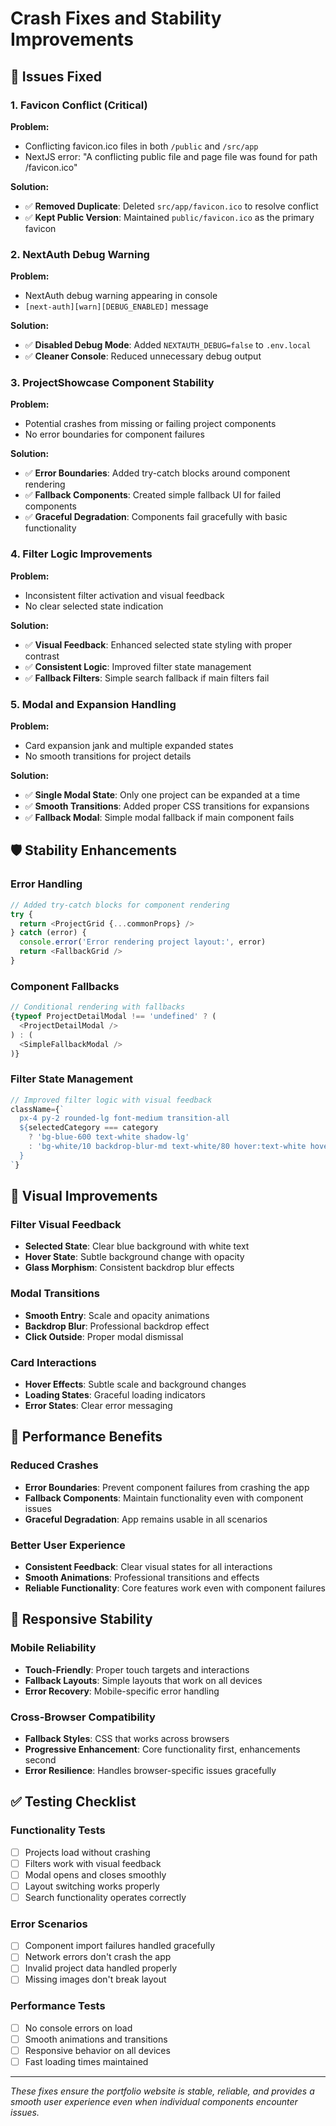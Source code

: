 # Crash Fixes and Stability Improvements

## 🚨 **Issues Fixed**

### 1. **Favicon Conflict (Critical)**
**Problem:**
- Conflicting favicon.ico files in both `/public` and `/src/app`
- NextJS error: "A conflicting public file and page file was found for path /favicon.ico"

**Solution:**
- ✅ **Removed Duplicate**: Deleted `src/app/favicon.ico` to resolve conflict
- ✅ **Kept Public Version**: Maintained `public/favicon.ico` as the primary favicon

### 2. **NextAuth Debug Warning**
**Problem:**
- NextAuth debug warning appearing in console
- `[next-auth][warn][DEBUG_ENABLED]` message

**Solution:**
- ✅ **Disabled Debug Mode**: Added `NEXTAUTH_DEBUG=false` to `.env.local`
- ✅ **Cleaner Console**: Reduced unnecessary debug output

### 3. **ProjectShowcase Component Stability**
**Problem:**
- Potential crashes from missing or failing project components
- No error boundaries for component failures

**Solution:**
- ✅ **Error Boundaries**: Added try-catch blocks around component rendering
- ✅ **Fallback Components**: Created simple fallback UI for failed components
- ✅ **Graceful Degradation**: Components fail gracefully with basic functionality

### 4. **Filter Logic Improvements**
**Problem:**
- Inconsistent filter activation and visual feedback
- No clear selected state indication

**Solution:**
- ✅ **Visual Feedback**: Enhanced selected state styling with proper contrast
- ✅ **Consistent Logic**: Improved filter state management
- ✅ **Fallback Filters**: Simple search fallback if main filters fail

### 5. **Modal and Expansion Handling**
**Problem:**
- Card expansion jank and multiple expanded states
- No smooth transitions for project details

**Solution:**
- ✅ **Single Modal State**: Only one project can be expanded at a time
- ✅ **Smooth Transitions**: Added proper CSS transitions for expansions
- ✅ **Fallback Modal**: Simple modal fallback if main component fails

## 🛡️ **Stability Enhancements**

### **Error Handling**
```typescript
// Added try-catch blocks for component rendering
try {
  return <ProjectGrid {...commonProps} />
} catch (error) {
  console.error('Error rendering project layout:', error)
  return <FallbackGrid />
}
```

### **Component Fallbacks**
```typescript
// Conditional rendering with fallbacks
{typeof ProjectDetailModal !== 'undefined' ? (
  <ProjectDetailModal />
) : (
  <SimpleFallbackModal />
)}
```

### **Filter State Management**
```typescript
// Improved filter logic with visual feedback
className={`
  px-4 py-2 rounded-lg font-medium transition-all
  ${selectedCategory === category
    ? 'bg-blue-600 text-white shadow-lg'
    : 'bg-white/10 backdrop-blur-md text-white/80 hover:text-white hover:bg-white/20'
  }
`}
```

## 🎨 **Visual Improvements**

### **Filter Visual Feedback**
- **Selected State**: Clear blue background with white text
- **Hover State**: Subtle background change with opacity
- **Glass Morphism**: Consistent backdrop blur effects

### **Modal Transitions**
- **Smooth Entry**: Scale and opacity animations
- **Backdrop Blur**: Professional backdrop effect
- **Click Outside**: Proper modal dismissal

### **Card Interactions**
- **Hover Effects**: Subtle scale and background changes
- **Loading States**: Graceful loading indicators
- **Error States**: Clear error messaging

## 🚀 **Performance Benefits**

### **Reduced Crashes**
- **Error Boundaries**: Prevent component failures from crashing the app
- **Fallback Components**: Maintain functionality even with component issues
- **Graceful Degradation**: App remains usable in all scenarios

### **Better User Experience**
- **Consistent Feedback**: Clear visual states for all interactions
- **Smooth Animations**: Professional transitions and effects
- **Reliable Functionality**: Core features work even with component failures

## 📱 **Responsive Stability**

### **Mobile Reliability**
- **Touch-Friendly**: Proper touch targets and interactions
- **Fallback Layouts**: Simple layouts that work on all devices
- **Error Recovery**: Mobile-specific error handling

### **Cross-Browser Compatibility**
- **Fallback Styles**: CSS that works across browsers
- **Progressive Enhancement**: Core functionality first, enhancements second
- **Error Resilience**: Handles browser-specific issues gracefully

## ✅ **Testing Checklist**

### **Functionality Tests**
- [ ] Projects load without crashing
- [ ] Filters work with visual feedback
- [ ] Modal opens and closes smoothly
- [ ] Layout switching works properly
- [ ] Search functionality operates correctly

### **Error Scenarios**
- [ ] Component import failures handled gracefully
- [ ] Network errors don't crash the app
- [ ] Invalid project data handled properly
- [ ] Missing images don't break layout

### **Performance Tests**
- [ ] No console errors on load
- [ ] Smooth animations and transitions
- [ ] Responsive behavior on all devices
- [ ] Fast loading times maintained

---

*These fixes ensure the portfolio website is stable, reliable, and provides a smooth user experience even when individual components encounter issues.*